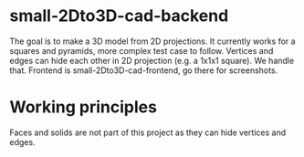 # small-2Dto3D-cad-backend
The goal is to make a 3D model from 2D projections. It currently works for a squares and pyramids, more complex test case to follow.
Vertices and edges can hide each other in 2D projection (e.g. a 1x1x1 square). We handle that.
Frontend is small-2Dto3D-cad-frontend, go there for screenshots.

# Working principles
Faces and solids are not part of this project as they can hide vertices and edges.

